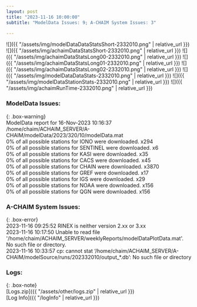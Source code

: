 ```yaml
---
layout: post
title: "2023-11-16 10:00:00"
subtitle: "ModelData Issues: 9; A-CHAIM System Issues: 3"

---
```


![]({{ "/assets/img/modelDataDataStatsShort-2332010.png" | relative_url }})
![]({{ "/assets/img/achaimDataStatsShort-2332010.png" | relative_url }})
![]({{ "/assets/img/achaimDataStatsLong00-2332010.png" | relative_url }})
![]({{ "/assets/img/achaimDataStatsLong01-2332010.png" | relative_url }})
![]({{ "/assets/img/achaimDataStatsLong02-2332010.png" | relative_url }})
![]({{ "/assets/img/modelDataDataStats-2332010.png" | relative_url }})
![]({{ "/assets/img/modelDataStationStats-2332010.png" | relative_url }})
![]({{ "/assets/img/achaimRunTime-2332010.png" | relative_url }})


### ModelData Issues:  
  
{: .box-warning}  
 ModelData report for 16-Nov-2023 10:16:37   
 /home/chaim/ACHAIM_SERVER/A-CHAIM/modelData/2023/320/10/modelData.mat   
 0% of all possible stations for IONO were downloaded. x294   
 0% of all possible stations for SENTINEL were downloaded. x6   
 0% of all possible stations for KASI were downloaded. x35   
 0% of all possible stations for CACS were downloaded. x45   
 0% of all possible stations for CHAIN were downloaded. x3870   
 0% of all possible stations for GREF were downloaded. x17   
 0% of all possible stations for IGS were downloaded. x29   
 0% of all possible stations for NOAA were downloaded. x156   
 0% of all possible stations for QGN were downloaded. x156   
  
### A-CHAIM System Issues:  
  
{: .box-error}  
2023-11-16 09:25:52 RINEX is neither version 2.xx or 3.xx  
2023-11-16 10:17:50 Unable to read file '/home/chaim/ACHAIM_SERVER/weeklyReports/modelDataPlotData.mat'. No such file or directory.  
2023-11-16 10:33:57 cp: cannot stat ‘/home/chaim/ACHAIM_SERVER/A-CHAIM/modelSource/runs/202332010/output_*.db’: No such file or directory  

### Logs:  
  
{: .box-note}  
[Logs.zip]({{ "/assets/other/logs.zip" | relative_url }})  
[Log Info]({{ "/logInfo" | relative_url }})  
